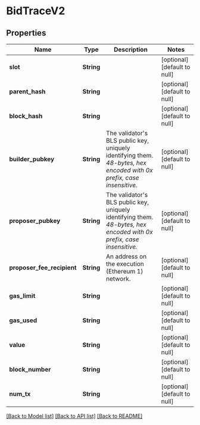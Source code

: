 # BidTraceV2
## Properties

| Name | Type | Description | Notes |
|------------ | ------------- | ------------- | -------------|
| **slot** | **String** |  | [optional] [default to null] |
| **parent\_hash** | **String** |  | [optional] [default to null] |
| **block\_hash** | **String** |  | [optional] [default to null] |
| **builder\_pubkey** | **String** | The validator&#39;s BLS public key, uniquely identifying them. _48-bytes, hex encoded with 0x prefix, case insensitive._ | [optional] [default to null] |
| **proposer\_pubkey** | **String** | The validator&#39;s BLS public key, uniquely identifying them. _48-bytes, hex encoded with 0x prefix, case insensitive._ | [optional] [default to null] |
| **proposer\_fee\_recipient** | **String** | An address on the execution (Ethereum 1) network. | [optional] [default to null] |
| **gas\_limit** | **String** |  | [optional] [default to null] |
| **gas\_used** | **String** |  | [optional] [default to null] |
| **value** | **String** |  | [optional] [default to null] |
| **block\_number** | **String** |  | [optional] [default to null] |
| **num\_tx** | **String** |  | [optional] [default to null] |

[[Back to Model list]](../README.md#documentation-for-models) [[Back to API list]](../README.md#documentation-for-api-endpoints) [[Back to README]](../README.md)


